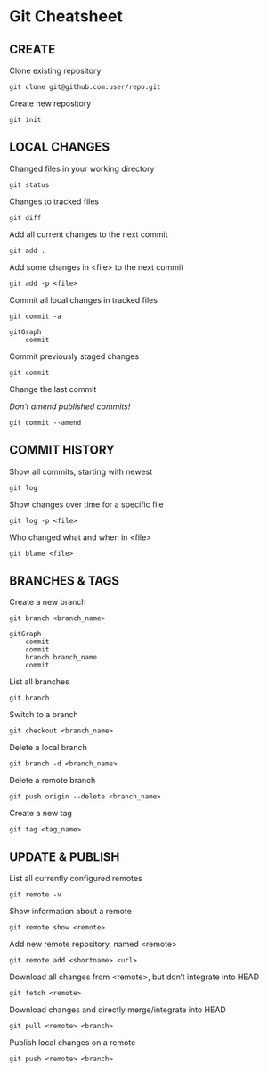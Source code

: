 # Git Cheatsheet

## CREATE

Clone existing repository

```shell
git clone git@github.com:user/repo.git
```

Create new repository

```shell
git init
```

## LOCAL CHANGES

Changed files in your working directory

```shell
git status
```

Changes to tracked files

```shell
git diff
```

Add all current changes to the next commit

```shell
git add .
```

Add some changes in \<file> to the next commit

```shell
git add -p <file>
```

Commit all local changes in tracked files

```shell
git commit -a
```

```mermaid
gitGraph
    commit
```

Commit previously staged changes

```shell
git commit
```

Change the last commit

*Don‘t amend published commits!*

```shell
git commit --amend
```

## COMMIT HISTORY

Show all commits, starting with newest

```shell
git log
```

Show changes over time for a specific file

```shell
git log -p <file>
```

Who changed what and when in \<file>

```shell
git blame <file>
```

## BRANCHES & TAGS

Create a new branch

```shell
git branch <branch_name>
```

```mermaid
gitGraph
    commit
    commit
    branch branch_name
    commit
```

List all branches

```shell
git branch
```

Switch to a branch

```shell
git checkout <branch_name>
```

Delete a local branch

```shell
git branch -d <branch_name>
```

Delete a remote branch

```shell
git push origin --delete <branch_name>
```

Create a new tag

```shell
git tag <tag_name>
```

## UPDATE & PUBLISH

List all currently configured remotes

```shell
git remote -v
```

Show information about a remote

```shell
git remote show <remote>
```

Add new remote repository, named \<remote>

```shell
git remote add <shortname> <url>
```

Download all changes from \<remote>, but don‘t integrate into HEAD

```shell
git fetch <remote>
```

Download changes and directly merge/integrate into HEAD

```shell
git pull <remote> <branch>
```

Publish local changes on a remote

```shell
git push <remote> <branch>
```
